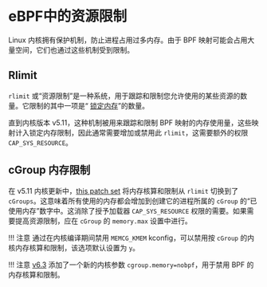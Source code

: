 # eBPF中的资源限制

Linux 内核拥有保护机制，防止进程占用过多内存。由于 BPF 映射可能会占用大量空间，它们也通过这些机制受到限制。

## Rlimit

`rlimit` 或“资源限制”是一种系统，用于跟踪和限制您允许使用的某些资源的数量。它限制的其中一项是“ [锁定内存](https://man7.org/linux/man-pages/man2/getrlimit.2.html)”的数量。

直到内核版本 v5.11，这种机制被用来跟踪和限制 BPF 映射的内存使用量，这些映射计入锁定内存限制，因此通常需要增加或禁用此 `rlimit`，这需要额外的权限 `CAP_SYS_RESOURCE`。

## cGroup 内存限制

在 v5.11 内核更新中，[this patch set](https://lore.kernel.org/bpf/20201201215900.3569844-1-guro@fb.com/) 将内存核算和限制从 `rlimit` 切换到了 `cGroups`。这意味着所有使用的内存都会增加到创建它的进程所属的 `cGroup` 的“已使用内存”数字中。这消除了授予加载器 `CAP_SYS_RESOURCE` 权限的需要。如果需要提高资源限制，应在 `cGroup` 的 `memory.max` 设置中进行。

!!! 注意
    通过在内核编译期间禁用 `MEMCG_KMEM` kconfig，可以禁用按 `cGroup` 的内核内存核算和限制，该选项默认设置为 `y`。

!!! 注意
    [v6.3](https://github.com/torvalds/linux/commit/b6c1a8af5b1eec42aabc13376f94aa90c3d765f1) 添加了一个新的内核参数 `cgroup.memory=nobpf`，用于禁用 BPF 的内存核算和限制。
